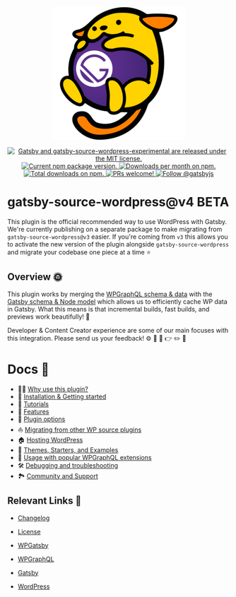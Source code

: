

<div align="center">
<img src="docs/assets/gatsby-wapuus.png" alt="Wapuu hugging a ball with the Gatsby logo on it" />
</div>



<p align="center">
  <a href="https://github.com/gatsbyjs/gatsby-source-wordpress-experimental/blob/master/LICENSE">
    <img src="https://img.shields.io/badge/license-MIT-blue.svg" alt="Gatsby and gatsby-source-wordpress-experimental are released under the MIT license." />
  </a>
  <a href="https://www.npmjs.org/package/gatsby-source-wordpress-experimental">
    <img src="https://img.shields.io/npm/v/gatsby-source-wordpress-experimental.svg" alt="Current npm package version." />
  </a>
  <a href="https://npmcharts.com/compare/gatsby-source-wordpress-experimental?minimal=true">
    <img src="https://img.shields.io/npm/dm/gatsby-source-wordpress-experimental.svg" alt="Downloads per month on npm." />
  </a>
  <a href="https://npmcharts.com/compare/gatsby-source-wordpress-experimental?minimal=true">
    <img src="https://img.shields.io/npm/dt/gatsby-source-wordpress-experimental.svg" alt="Total downloads on npm." />
  </a>
  <a href="https://gatsbyjs.org/contributing/how-to-contribute/">
    <img src="https://img.shields.io/badge/PRs-welcome-brightgreen.svg" alt="PRs welcome!" />
  </a>
  <a href="https://twitter.com/intent/follow?screen_name=gatsbyjs">
    <img src="https://img.shields.io/twitter/follow/gatsbyjs.svg?label=Follow%20@gatsbyjs" alt="Follow @gatsbyjs" />
  </a>
</p>


# gatsby-source-wordpress@v4 BETA

This plugin is the official recommended way to use WordPress with Gatsby. We're currently publishing on a separate package to make migrating from `gatsby-source-wordpress@v3` easier. If you're coming from `v3`  ​this allows you to activate the new version of the plugin alongside `gatsby-source-wordpress` and migrate your codebase one piece at a time :star:



## Overview :sun_with_face:

This plugin works by merging the [WPGraphQL schema & data](https://docs.wpgraphql.com/guides/about-wpgraphql/) with the [Gatsby schema & Node model](https://www.gatsbyjs.org/docs/node-model/) which allows us to efficiently cache WP data in Gatsby. What this means is that incremental builds, fast builds, and previews work beautifully!  :nail_care:

Developer & Content Creator experience are some of our main focuses with this integration. Please send us your feedback! :gear: :mag_right: :eyes: :point_right: :pencil2: :page_facing_up: 



# Docs :book:

- :woman_singer:  [Why use this plugin?](./docs/why-use-this-plugin.md)
- :runner: [Installation & Getting started](./docs/getting-started.md)
- :school: [Tutorials](./docs/tutorials/index.md)
- :feet: [Features](./docs/features/index.md)
- :electric_plug: [Plugin options](./docs/plugin-options.md)
- :boat: [Migrating from other WP source plugins](./docs/migrating-from-other-wp-source-plugins.md)
- :house: [Hosting WordPress](./docs/hosting.md)
- :athletic_shoe: [Themes, Starters, and Examples](./docs/themes-starters-examples.md)
-  :medal_sports: [Usage with popular WPGraphQL extensions](./docs/usage-with-popular-wp-graphql-extensions.md)
- :hammer_and_wrench: [Debugging and troubleshooting](./docs/debugging-and-troubleshooting.md)
- :national_park: [Community and Support](./docs/community-and-support.md)



## Relevant Links :link:

- [Changelog](./CHANGELOG.md)

- [License](./LICENSE)

- [WPGatsby](https://github.com/gatsbyjs/wp-gatsby)

- [WPGraphQL](https://github.com/wp-graphql/wp-graphql)

- [Gatsby](https://www.gatsbyjs.org/)

- [WordPress](https://wordpress.org/)

  

